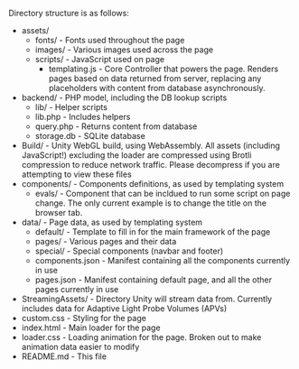 Directory structure is as follows:

- assets/
    - fonts/ - Fonts used throughout the page
    - images/ - Various images used across the page
    - scripts/ - JavaScript used on page
        - templating.js - Core Controller that powers the page. Renders pages based on data returned from server, replacing any placeholders with content from database asynchronously.
- backend/ - PHP model, including the DB lookup scripts
    - lib/ - Helper scripts
    - lib.php - Includes helpers
    - query.php - Returns content from database
    - storage.db - SQLite database
- Build/   - Unity WebGL build, using WebAssembly. All assets (including JavaScript!) excluding the loader are compressed using Brotli compression to reduce network traffic. Please decompress if you are attempting to view these files
- components/ - Components definitions, as used by templating system
    - evals/ - Component that can be incldued to run some script on page change. The only current example is to change the title on the browser tab.
- data/ - Page data, as used by templating system
    - default/ - Template to fill in for the main framework of the page
    - pages/ - Various pages and their data
    - special/ - Special components (navbar and footer)
    - components.json - Manifest containing all the components currently in use
    - pages.json - Manifest containing default page, and all the other pages currently in use
- StreamingAssets/ - Directory Unity will stream data from. Currently includes data for Adaptive Light Probe Volumes (APVs)
- custom.css - Styling for the page
- index.html - Main loader for the page
- loader.css - Loading animation for the page. Broken out to make animation data easier to modify
- README.md - This file